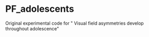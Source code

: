 # PF_adolescents
Original experimental code for " Visual field asymmetries develop throughout adolescence"
